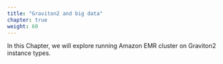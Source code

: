 ```yaml
---
title: "Graviton2 and big data"
chapter: true
weight: 60
---
```


In this Chapter, we will explore running Amazon EMR cluster on Graviton2 instance types.



